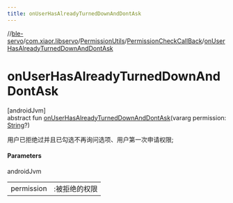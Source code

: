 ```yaml
---
title: onUserHasAlreadyTurnedDownAndDontAsk
---
```

//[ble-servo](../../../../index.html)/[com.xiaor.libservo](../../index.html)/[PermissionUtils](../index.html)/[PermissionCheckCallBack](index.html)/[onUserHasAlreadyTurnedDownAndDontAsk](on-user-has-already-turned-down-and-dont-ask.html)



# onUserHasAlreadyTurnedDownAndDontAsk



[androidJvm]\
abstract fun [onUserHasAlreadyTurnedDownAndDontAsk](on-user-has-already-turned-down-and-dont-ask.html)(vararg permission: [String](https://kotlinlang.org/api/latest/jvm/stdlib/kotlin/-string/index.html)?)



用户已拒绝过并且已勾选不再询问选项、用户第一次申请权限;



#### Parameters


androidJvm

| | |
|---|---|
| permission | :被拒绝的权限 |





